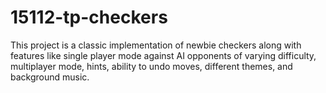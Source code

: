 # 15112-tp-checkers
This project is a classic implementation of newbie checkers along with features like single player mode against AI opponents of varying difficulty, multiplayer mode, hints, ability to undo moves, different themes, and background music.
